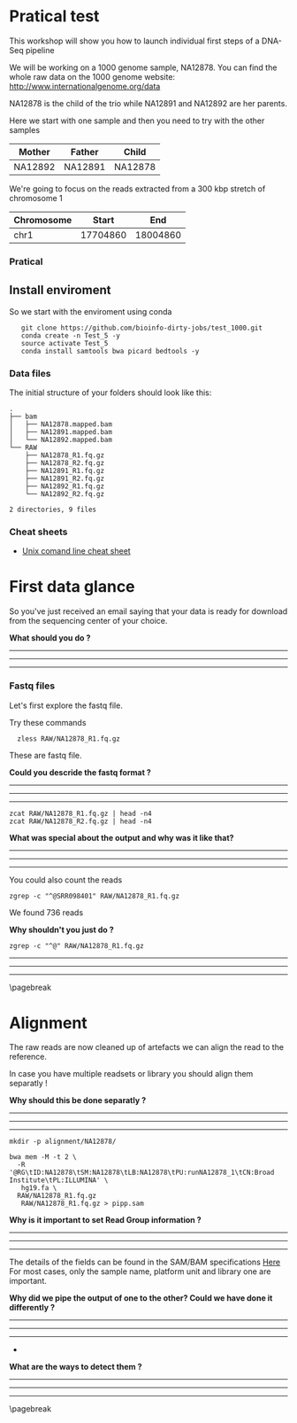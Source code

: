 


# Pratical test

 
This workshop will show you how to launch individual first steps of a DNA-Seq pipeline

We will be working on a 1000 genome sample, NA12878. You can find the whole raw data on the 1000 genome website:
http://www.internationalgenome.org/data

NA12878 is the child of the trio while NA12891 and NA12892 are her parents.

Here we start with one  sample and then you need to try with the other samples

|Mother|Father|Child|
|---|---|---|
|NA12892|NA12891|NA12878|


We're going to focus on the reads extracted from a 300 kbp stretch of chromosome 1

|Chromosome|Start|End|
|---|---|---|
|chr1|17704860|18004860|





### Pratical
## Install enviroment
So we start with the enviroment using conda
```
   git clone https://github.com/bioinfo-dirty-jobs/test_1000.git
   conda create -n Test_5 -y
   source activate Test_5
   conda install samtools bwa picard bedtools -y

```
 
### Data files

The initial structure of your folders should look like this:
```
.
├── bam
│   ├── NA12878.mapped.bam
│   ├── NA12891.mapped.bam
│   └── NA12892.mapped.bam
└── RAW
    ├── NA12878_R1.fq.gz
    ├── NA12878_R2.fq.gz
    ├── NA12891_R1.fq.gz
    ├── NA12891_R2.fq.gz
    ├── NA12892_R1.fq.gz
    └── NA12892_R2.fq.gz

2 directories, 9 files

```

### Cheat sheets
* [Unix comand line cheat sheet](http://sites.tufts.edu/cbi/files/2013/01/linux_cheat_sheet.pdf)

# First data glance
So you've just received an email saying that your data is ready for download from the sequencing center of your choice.

**What should you do ?** 

_____________________________________________________________
_____________________________________________________________ _____________________________________________________________
_____________________________________________________________



### Fastq files
Let's first explore the fastq file.

Try these commands
```
  zless RAW/NA12878_R1.fq.gz

```
These are fastq file. 

**Could you descride the fastq format ?** 

_____________________________________________________________
_____________________________________________________________ _____________________________________________________________
_____________________________________________________________



```
zcat RAW/NA12878_R1.fq.gz | head -n4
zcat RAW/NA12878_R2.fq.gz | head -n4
```

**What was special about the output and why was it like that?** 

_____________________________________________________________
_____________________________________________________________ _____________________________________________________________
_____________________________________________________________


You could also count the reads

```
zgrep -c "^@SRR098401" RAW/NA12878_R1.fq.gz
```

We found  736 reads

**Why shouldn't you just do ?**

```
zgrep -c "^@" RAW/NA12878_R1.fq.gz
```


_____________________________________________________________
_____________________________________________________________ _____________________________________________________________
_____________________________________________________________




\pagebreak

# Alignment
The raw reads are now cleaned up of artefacts we can align the read to the reference.

In case you have multiple readsets or library you should align them separatly !

**Why should this be done separatly ?** 

_____________________________________________________________
_____________________________________________________________ _____________________________________________________________
_____________________________________________________________



```
mkdir -p alignment/NA12878/

bwa mem -M -t 2 \
  -R '@RG\tID:NA12878\tSM:NA12878\tLB:NA12878\tPU:runNA12878_1\tCN:Broad Institute\tPL:ILLUMINA' \
   hg19.fa \
  RAW/NA12878_R1.fq.gz
   RAW/NA12878_R1.fq.gz > pipp.sam
```

**Why is it important to set Read Group information ?** 

_____________________________________________________________
_____________________________________________________________ _____________________________________________________________
_____________________________________________________________




The details of the fields can be found in the SAM/BAM specifications [Here](http://samtools.sourceforge.net/SAM1.pdf)
For most cases, only the sample name, platform unit and library one are important. 

**Why did we pipe the output of one to the other? Could we have done it differently ?**

_____________________________________________________________
_____________________________________________________________ _____________________________________________________________
_____________________________________________________________


-
**What are the ways to detect them ?**

_____________________________________________________________
_____________________________________________________________ _____________________________________________________________
_____________________________________________________________


\pagebreak


